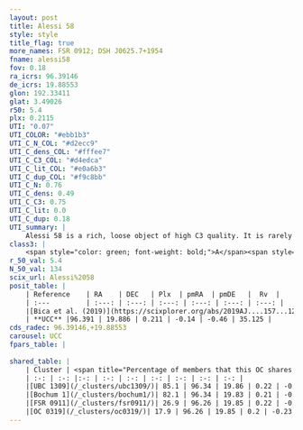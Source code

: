 ```yaml
---
layout: post
title: Alessi 58
style: style
title_flag: true
more_names: FSR 0912; DSH J0625.7+1954
fname: alessi58
fov: 0.18
ra_icrs: 96.39146
de_icrs: 19.88553
glon: 192.33411
glat: 3.49026
r50: 5.4
plx: 0.2115
UTI: "0.07"
UTI_COLOR: "#ebb1b3"
UTI_C_N_COL: "#d2ecc9"
UTI_C_dens_COL: "#fffee7"
UTI_C_C3_COL: "#d4edca"
UTI_C_lit_COL: "#e0a6b3"
UTI_C_dup_COL: "#f9c8bb"
UTI_C_N: 0.76
UTI_C_dens: 0.49
UTI_C_C3: 0.75
UTI_C_lit: 0.0
UTI_C_dup: 0.18
UTI_summary: |
    Alessi 58 is a rich, loose object of high C3 quality. It is rarely studied in the literature, with no articles listed in the last 6 years.<br><br><span style="color: #99180f; font-weight: bold;">Warning: </span>This is likely a duplicate object, which shares a large percentage of members with at least one previously reported entry, and a moderate percentage with at least one entry reported in the same catalogue.
class3: |
    <span style="color: green; font-weight: bold;">A</span><span style="color: #FFC300; font-weight: bold;">B</span>
r_50_val: 5.4
N_50_val: 134
scix_url: Alessi%2058
posit_table: |
    | Reference    | RA    | DEC   | Plx  | pmRA  | pmDE   |  Rv  |
    | :---         | :---: | :---: | :---: | :---: | :---: | :---: |
    |[Bica et al. (2019)](https://scixplorer.org/abs/2019AJ....157...12B) | 96.44 | 19.912 | -- | -- | -- | -- |
    | **UCC** |96.391 | 19.886 | 0.211 | -0.14 | -0.46 | 35.125 | 
cds_radec: 96.39146,+19.88553
carousel: UCC
fpars_table: |
    
shared_table: |
    | Cluster | <span title="Percentage of members that this OC shares with the ones listed">%</span>   | RA   | DEC   | Plx   | pmRA  | pmDE  | Rv | UTI |
    | :-: | :-: |:-: | :-: | :-: | :-: | :-: | :-: | :-: |
    |[UBC 1309](/_clusters/ubc1309/)| 85.1 | 96.34 | 19.86 | 0.22 | -0.18 | -0.46 | 35.13 |0.02 |
    |[Bochum 1](/_clusters/bochum1/)| 82.1 | 96.34 | 19.83 | 0.21 | -0.14 | -0.49 | 24.54 |0.74 |
    |[FSR 0911](/_clusters/fsr0911/)| 26.9 | 96.26 | 19.85 | 0.22 | -0.21 | -0.44 | -- |0.0 |
    |[OC 0319](/_clusters/oc0319/)| 17.9 | 96.26 | 19.85 | 0.2 | -0.23 | -0.47 | -- |0.0 |
---
```

